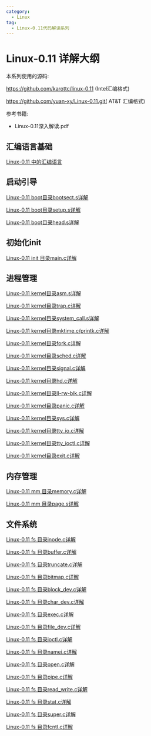 ```yaml
---
category:
  - Linux
tag:
  - Linux-0.11代码解读系列
---
```



# Linux-0.11 详解大纲

本系列使用的源码: 

https://github.com/karottc/linux-0.11 (Intel汇编格式)

https://github.com/yuan-xy/Linux-0.11.git( AT&T 汇编格式)

参考书籍: 
- Linux-0.11深入解读.pdf

## 汇编语言基础

[Linux-0.11 中的汇编语言](https://zgjsxx.github.io/posts/Linux/kernel/Linux-0.11/Linux-0.11-assemble-language.html)

## 启动引导

[Linux-0.11 boot目录bootsect.s详解](https://zgjsxx.github.io/posts/Linux/kernel/Linux-0.11/Linux-0.11-boot-bootsect.html)

[Linux-0.11 boot目录setup.s详解](https://zgjsxx.github.io/posts/Linux/kernel/Linux-0.11/Linux-0.11-boot-setup.html)

[Linux-0.11 boot目录head.s详解](https://zgjsxx.github.io/posts/Linux/kernel/Linux-0.11/Linux-0.11-boot-head.html)

## 初始化init

[Linux-0.11 init 目录main.c详解](https://zgjsxx.github.io/posts/Linux/kernel/Linux-0.11/Linux-0.11-init-main.html)


## 进程管理

[Linux-0.11 kernel目录asm.s详解](https://zgjsxx.github.io/posts/Linux/kernel/Linux-0.11/Linux-0.11-kernel-asm.html)

[Linux-0.11 kernel目录trap.c详解](https://zgjsxx.github.io/posts/Linux/kernel/Linux-0.11/Linux-0.11-kernel-trap.html)

[Linux-0.11 kernel目录system_call.s详解](https://zgjsxx.github.io/posts/Linux/kernel/Linux-0.11/Linux-0.11-kernel-system_call.html)

[Linux-0.11 kernel目录mktime.c/printk.c详解](https://zgjsxx.github.io/posts/Linux/kernel/Linux-0.11/Linux-0.11-kernel-mktime-printk.html)

[Linux-0.11 kernel目录fork.c详解](https://zgjsxx.github.io/posts/Linux/kernel/Linux-0.11/Linux-0.11-kernel-fork.html)

[Linux-0.11 kernel目录sched.c详解](https://zgjsxx.github.io/posts/Linux/kernel/Linux-0.11/Linux-0.11-kernel-sched.html)

[Linux-0.11 kernel目录signal.c详解](https://zgjsxx.github.io/posts/Linux/kernel/Linux-0.11/Linux-0.11-kernel-signal.html)

[Linux-0.11 kernel目录hd.c详解](https://zgjsxx.github.io/posts/Linux/kernel/Linux-0.11/Linux-0.11-kernel-hd.html)

[Linux-0.11 kernel目录ll-rw-blk.c详解](https://zgjsxx.github.io/posts/Linux/kernel/Linux-0.11/Linux-0.11-kernel-ll-rw-blk.html)

[Linux-0.11 kernel目录panic.c详解](https://zgjsxx.github.io/posts/Linux/kernel/Linux-0.11/Linux-0.11-kernel-panic.html)

[Linux-0.11 kernel目录sys.c详解](https://zgjsxx.github.io/posts/Linux/kernel/Linux-0.11/Linux-0.11-kernel-sys.html)

[Linux-0.11 kernel目录tty_io.c详解](https://zgjsxx.github.io/posts/Linux/kernel/Linux-0.11/Linux-0.11-kernel-tty-io.html)

[Linux-0.11 kernel目录tty_ioctl.c详解](https://zgjsxx.github.io/posts/Linux/kernel/Linux-0.11/Linux-0.11-kernel-tty_ioctl.html)

[Linux-0.11 kernel目录exit.c详解](https://zgjsxx.github.io/posts/Linux/kernel/Linux-0.11/Linux-0.11-kernel-exit.html)

## 内存管理

[Linux-0.11 mm 目录memory.c详解](https://zgjsxx.github.io/posts/Linux/kernel/Linux-0.11/Linux-0.11-mm-memory.html)

[Linux-0.11 mm 目录page.s详解](https://zgjsxx.github.io/posts/Linux/kernel/Linux-0.11/Linux-0.11-mm-page.html)


## 文件系统

[Linux-0.11 fs 目录inode.c详解](https://zgjsxx.github.io/posts/Linux/kernel/Linux-0.11/Linux-0.11-fs-inode.html)

[Linux-0.11 fs 目录buffer.c详解](https://zgjsxx.github.io/posts/Linux/kernel/Linux-0.11/Linux-0.11-fs-buffer.html)

[Linux-0.11 fs 目录truncate.c详解](https://zgjsxx.github.io/posts/Linux/kernel/Linux-0.11/Linux-0.11-fs-truncate.html)

[Linux-0.11 fs 目录bitmap.c详解](https://zgjsxx.github.io/posts/Linux/kernel/Linux-0.11/Linux-0.11-fs-bitmap.html)

[Linux-0.11 fs 目录block_dev.c详解](https://zgjsxx.github.io/posts/Linux/kernel/Linux-0.11/Linux-0.11-fs-block_dev.html)

[Linux-0.11 fs 目录char_dev.c详解](https://zgjsxx.github.io/posts/Linux/kernel/Linux-0.11/Linux-0.11-fs-char_dev.html)

[Linux-0.11 fs 目录exec.c详解](https://zgjsxx.github.io/posts/Linux/kernel/Linux-0.11/Linux-0.11-fs-exec.html)

[Linux-0.11 fs 目录file_dev.c详解](https://zgjsxx.github.io/posts/Linux/kernel/Linux-0.11/Linux-0.11-fs-file_dev.html)

[Linux-0.11 fs 目录ioctl.c详解](https://zgjsxx.github.io/posts/Linux/kernel/Linux-0.11/Linux-0.11-fs-ioctl.html)

[Linux-0.11 fs 目录namei.c详解](https://zgjsxx.github.io/posts/Linux/kernel/Linux-0.11/Linux-0.11-fs-namei.html)

[Linux-0.11 fs 目录open.c详解](https://zgjsxx.github.io/posts/Linux/kernel/Linux-0.11/Linux-0.11-fs-open.html)

[Linux-0.11 fs 目录pipe.c详解](https://zgjsxx.github.io/posts/Linux/kernel/Linux-0.11/Linux-0.11-fs-pipe.html)

[Linux-0.11 fs 目录read_write.c详解](https://zgjsxx.github.io/posts/Linux/kernel/Linux-0.11/Linux-0.11-fs-read_write.html)

[Linux-0.11 fs 目录stat.c详解](https://zgjsxx.github.io/posts/Linux/kernel/Linux-0.11/Linux-0.11-fs-stat.html)

[Linux-0.11 fs 目录super.c详解](https://zgjsxx.github.io/posts/Linux/kernel/Linux-0.11/Linux-0.11-fs-super.html)

[Linux-0.11 fs 目录fcntl.c详解](https://zgjsxx.github.io/posts/Linux/kernel/Linux-0.11/Linux-0.11-fs-fcntl.html)
